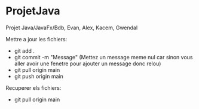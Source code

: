 # ProjetJava
Projet Java/JavaFx/Bdb, Evan, Alex, Kacem, Gwendal

Mettre a jour les fichiers:
- git add .
- git commit -m "Message" (Mettez un message meme nul car sinon vous aller avoir une fenetre pour ajouter un message donc relou)
- git pull origin main
- git push origin main

Recuperer els fichiers:
- git pull origin main

